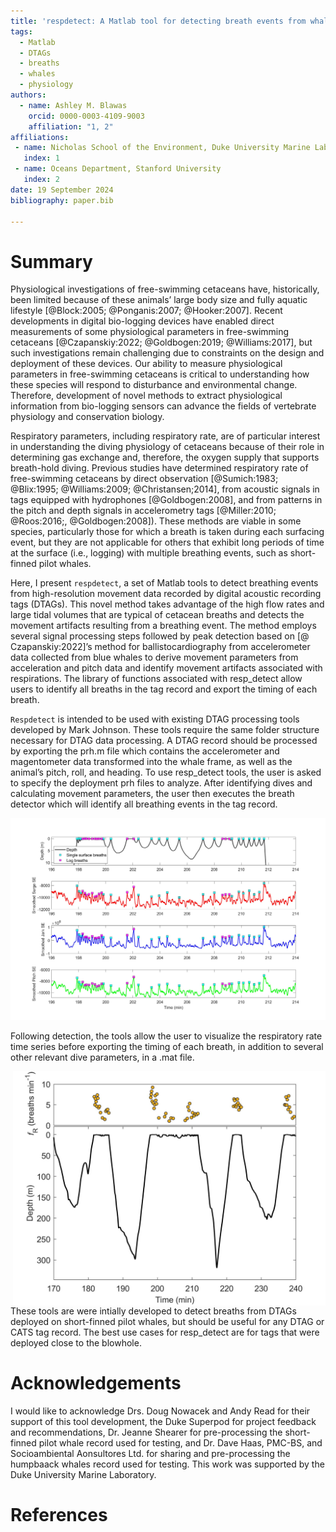 ```yaml
---
title: 'respdetect: A Matlab tool for detecting breath events from whale biolgger data'
tags:
  - Matlab
  - DTAGs
  - breaths
  - whales
  - physiology
authors:
  - name: Ashley M. Blawas
    orcid: 0000-0003-4109-9003
    affiliation: "1, 2"
affiliations:
 - name: Nicholas School of the Environment, Duke University Marine Laboratory
   index: 1
 - name: Oceans Department, Stanford University
   index: 2
date: 19 September 2024
bibliography: paper.bib

---
```


# Summary

Physiological investigations of free-swimming cetaceans have, historically, been limited because of these animals’ large body size and fully aquatic lifestyle [@Block:2005; @Ponganis:2007; @Hooker:2007]. Recent developments in digital bio-logging devices have enabled direct measurements of some physiological parameters in free-swimming cetaceans [@Czapanskiy:2022; @Goldbogen:2019; @Williams:2017], but such investigations remain challenging due to constraints on the design and deployment of these devices. Our ability to measure physiological parameters in free-swimming cetaceans is critical to understanding how these species will respond to disturbance and environmental change. Therefore, development of novel methods to extract physiological information from bio-logging sensors can advance the fields of vertebrate physiology and conservation biology. 

Respiratory parameters, including respiratory rate, are of particular interest in understanding the diving physiology of cetaceans because of their role in determining gas exchange and, therefore, the oxygen supply that supports breath-hold diving. Previous studies have determined respiratory rate of free-swimming cetaceans by direct observation [@Sumich:1983; @Blix:1995; @Williams:2009; @Christansen;2014], from acoustic signals in tags equipped with hydrophones [@Goldbogen:2008], and from patterns in the pitch and depth signals in accelerometry tags [@Miller:2010; @Roos:2016;, @Goldbogen:2008]). These methods are viable in some species, particularly those for which a breath is taken during each surfacing event, but they are not applicable for others that exhibit long periods of time at the surface (i.e., logging) with multiple breathing events, such as short-finned pilot whales. 


Here, I present `respdetect`, a set of Matlab tools to detect breathing events from high-resolution movement data recorded by digital acoustic recording tags (DTAGs). This novel method takes advantage of the high flow rates and large tidal volumes that are typical of cetacean breaths and detects the movement artifacts resulting from a breathing event. The method employs several signal processing steps followed by peak detection based on [@ Czapanskiy:2022]’s method for ballistocardiography from accelerometer data collected from blue whales to derive movement parameters from acceleration and pitch data and identify movement artifacts associated with respirations. The library of functions associated with resp_detect allow users to identify all breaths in the tag record and export the timing of each breath.

`Respdetect` is intended to be used with existing DTAG processing tools developed by Mark Johnson. These tools require the same folder structure necessary for DTAG data processing. A DTAG record should be processed by exporting the prh.m file which contains the accelerometer and magentometer data transformed into the whale frame, as well as the animal’s pitch, roll, and heading. To use resp_detect tools, the user is asked to specify the deployment prh files to analyze. After identifying dives and calculating movement parameters, the user then executes the breath detector which will identify all breathing events in the tag record.

![An example of respdetect breath detections from a short-finned pilot whale DTAG2 record.](../images/gm08_143b_allbreaths_ex.jpg)

Following detection, the tools allow the user to visualize the respiratory rate time series before exporting the timing of each breath, in addition to several other relevant dive parameters, in a .mat file. 

<img align="right" src="../images/gm08_143b_resprate_ex.jpg" alt="Continuous respiratory rate from breath detections by respdetect for a short-finned pilot whale before and after deep dives." width="500"/>

These tools are were intially developed to detect breaths from DTAGs deployed on short-finned pilot whales, but  should be useful for any DTAG or CATS tag record. The best use cases for resp_detect are for tags that were deployed close to the blowhole. 

# Acknowledgements

I would like to acknowledge Drs. Doug Nowacek and Andy Read for their support of this tool development, the Duke Superpod for project feedback and recommendations, Dr. Jeanne Shearer for pre-processing the short-finned pilot whale record used for testing, and Dr. Dave Haas, PMC-BS, and Socioambiental Aonsultores Ltd. for sharing and pre-processing the humpbaack whales record used for testing. This work was supported by the Duke University Marine Laboratory.

# References
